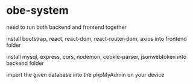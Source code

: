 # obe-system
need to run both backend and frontend together

install bootstrap, react, react-dom, react-router-dom, axios into frontend folder

install mysql, express, cors, nodemon, cookie-parser,  jsonwebtoken into backend folder

import the given database into the phpMyAdmin on your device

